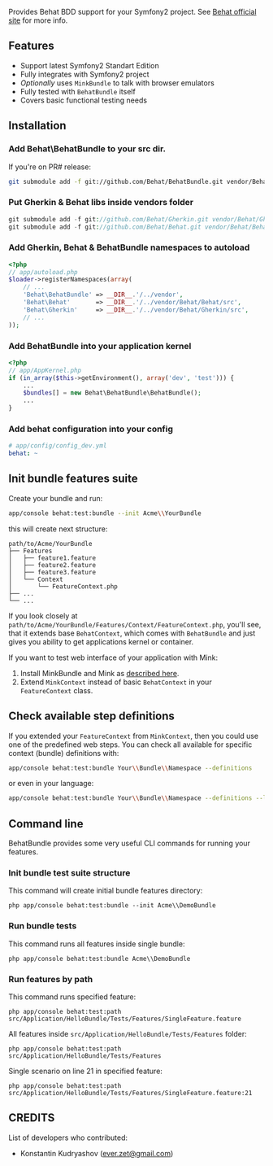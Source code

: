 Provides Behat BDD support for your Symfony2 project.
See [Behat official site](http://behat.org) for more info.

## Features

- Support latest Symfony2 Standart Edition
- Fully integrates with Symfony2 project
- _Optionally_ uses `MinkBundle` to talk with browser emulators
- Fully tested with `BehatBundle` itself
- Covers basic functional testing needs

## Installation

### Add Behat\BehatBundle to your src dir.

If you're on PR# release:

``` bash
git submodule add -f git://github.com/Behat/BehatBundle.git vendor/Behat/BehatBundle
```

### Put Gherkin & Behat libs inside vendors folder

``` php
git submodule add -f git://github.com/Behat/Gherkin.git vendor/Behat/Gherkin
git submodule add -f git://github.com/Behat/Behat.git vendor/Behat/Behat
```

### Add Gherkin, Behat & BehatBundle namespaces to autoload

``` php
<?php
// app/autoload.php
$loader->registerNamespaces(array(
    // ...
    'Behat\BehatBundle' => __DIR__.'/../vendor',
    'Behat\Behat'       => __DIR__.'/../vendor/Behat/Behat/src',
    'Behat\Gherkin'     => __DIR__.'/../vendor/Behat/Gherkin/src',
    // ...
));
```

### Add BehatBundle into your application kernel

``` php
<?php
// app/AppKernel.php
if (in_array($this->getEnvironment(), array('dev', 'test'))) {
    ...
    $bundles[] = new Behat\BehatBundle\BehatBundle();
    ...
}
```

### Add behat configuration into your config

``` yml
# app/config/config_dev.yml
behat: ~
```

## Init bundle features suite

Create your bundle and run:

``` bash
app/console behat:test:bundle --init Acme\\YourBundle
```

this will create next structure:

    path/to/Acme/YourBundle
    ├── Features
    │   ├── feature1.feature
    │   ├── feature2.feature
    │   ├── feature3.feature
    │   └── Context
    │       └── FeatureContext.php
    ├── ...
    └── ...

If you look closely at `path/to/Acme/YourBundle/Features/Context/FeatureContext.php`, you'll see, that it extends base `BehatContext`, which comes with `BehatBundle` and just gives you ability to get applications kernel or container.

If you want to test web interface of your application with Mink:

1. Install MinkBundle and Mink as [described here](https://github.com/Behat/MinkBundle#readme).
2. Extend `MinkContext` instead of basic `BehatContext` in your `FeatureContext` class.

## Check available step definitions

If you extended your `FeatureContext` from `MinkContext`, then you could use one of the predefined web steps. You can check all available for specific context (bundle) definitions with:

``` bash
app/console behat:test:bundle Your\\Bundle\\Namespace --definitions
```

or even in your language:

``` bash
app/console behat:test:bundle Your\\Bundle\\Namespace --definitions --lang fr
```

## Command line

BehatBundle provides some very useful CLI commands for running your features.

### Init bundle test suite structure

This command will create initial bundle features directory:

    php app/console behat:test:bundle --init Acme\\DemoBundle

### Run bundle tests

This command runs all features inside single bundle:

    php app/console behat:test:bundle Acme\\DemoBundle

### Run features by path

This command runs specified feature:

    php app/console behat:test:path src/Application/HelloBundle/Tests/Features/SingleFeature.feature

All features inside `src/Application/HelloBundle/Tests/Features` folder:

    php app/console behat:test:path src/Application/HelloBundle/Tests/Features

Single scenario on line 21 in specified feature:

    php app/console behat:test:path src/Application/HelloBundle/Tests/Features/SingleFeature.feature:21

## CREDITS

List of developers who contributed:

- Konstantin Kudryashov (ever.zet@gmail.com)
